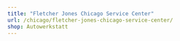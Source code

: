 ```yaml
---
title: "Fletcher Jones Chicago Service Center"
url: /chicago/fletcher-jones-chicago-service-center/
shop: Autowerkstatt
---
```

